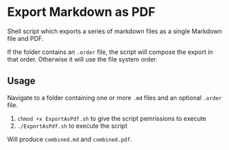 # Export Markdown as PDF
Shell script which exports a series of markdown files as a single Markdown file and PDF.

If the folder contains an `.order` file, the script will compose the export in that order. Otherwise it will use the file system order.

## Usage
Navigate to a folder containing one or more `.md` files and an optional `.order` file.

1. `chmod +x ExportAsPdf.sh` to give the script pemrissions to execute
2. `./ExportAsPdf.sh` to execute the script

Will produce `combined.md` and `combined.pdf`.
